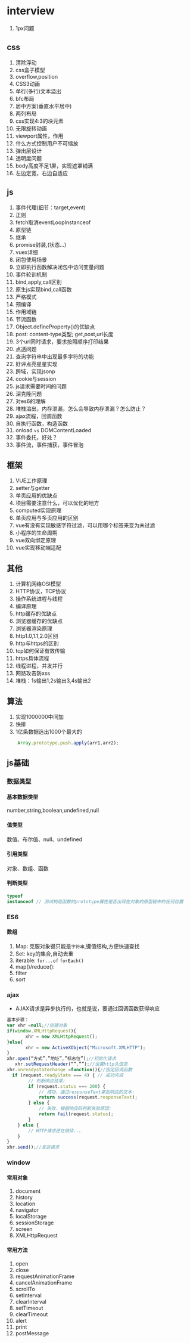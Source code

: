 # interview

1. 1px问题
## css
1. 清除浮动
2. css盒子模型
3. overflow,position
4. CSS3动画
5. 单行(多行)文本溢出
6. bfc布局
7. 居中方案(垂直水平居中)
8. 两列布局
9. css实现4:3的块元素
10. 无限旋转动画
11. viewport属性，作用
12. 什么方式控制用户不可缩放
13. 弹出层设计
14. 透明度问题
15. body高度不足1屏，实现遮罩铺满
16. 左边定宽，右边自适应
## js
1. 事件代理(细节：target,event)
2. 正则
3. fetch取消eventLoopInstanceof
4. 原型链
5. 继承
6. promise封装,(状态...)
7. vuex详细
8. 闭包使用场景
9. 立即执行函数解决闭包中访问变量问题
10. 事件轮训机制
11. bind,apply,call区别
12. 原生js实现bind,call函数
13. 严格模式
14. 预编译
15. 作用域链
16. 节流函数
17. Object.defineProperty()的优缺点
18. post: content-type类型; get,post,url长度
19. 3个url同时请求，要求按照顺序打印结果
20. 点透问题
21. 查询字符串中出现最多字符的功能
22. 好评点亮星星实现
23. 跨域，实现jsonp
24. cookie与session
25. js请求需要时间的问题
26. 深克隆问题
27. 对es6的理解
28. 堆栈溢出，内存泄漏，怎么会导致内存泄漏？怎么防止？
29. ajax流程，回调函数
30. 自执行函数，构造函数
31. onload `vs` DOMContentLoaded
32. 事件委托，好处？
33. 事件流，事件捕获，事件冒泡
## 框架
1. VUE工作原理
2. setter与getter
3. 单页应用的优缺点
4. 项目需要注意什么，可以优化的地方
5. computed实现原理
6. 单页应用与多页应用的区别
7. vue有没有实现敏感字符过滤，可以用哪个标签来变为未过滤
8. 小程序的生命周期
9. vue双向绑定原理
10. vue实现移动端适配
## 其他
1. 计算机网络OSI模型
2. HTTP协议，TCP协议
3. 操作系统进程与线程
4. 编译原理
5. http缓存的优缺点
6. 浏览器缓存的优缺点
7. 浏览器渲染原理
8. http1.0,1.1,2.0区别
9. http与https的区别
10. tcp如何保证有效传输
11. https具体流程
12. 线程进程，并发并行
14. 网路攻击防xss
15. 堆栈：1s输出1,2s输出3,4s输出2
## 算法
1. 实现1000000中间加
2. 快排
3. 1亿条数据选出1000个最大的

```js
    Array.prototype.push.apply(arr1,arr2);
```

## js基础

### 数据类型

#### 基本数据类型
number,string,boolean,undefined,null
#### 值类型
数值、布尔值、null、undefined
#### 引用类型
对象、数组、函数
#### 判断类型
```js
typeof
instanceof // 测试构造函数的prototype属性是否出现在对象的原型链中的任何位置
```

### ES6

#### 数组
1. Map: 克服对象键只能是`字符串`,键值结构,方便快速查找
2. Set: key的集合,自动去重
3. iterable: `for...of`  `forEach()`
4. map()/reduce():
5. filter
6. sort

### ajax
* AJAX请求是异步执行的，也就是说，要通过回调函数获得响应
```js
基本步骤：
var xhr =null;//创建对象 
if(window.XMLHttpRequest){
       xhr = new XMLHttpRequest();
}else{
       xhr = new ActiveXObject("Microsoft.XMLHTTP");
}
xhr.open(“方式”,”地址”,”标志位”);//初始化请求 
   xhr.setRequestHeader(“”,””);//设置http头信息 
xhr.onreadystatechange =function(){//指定回调函数
  if (request.readyState === 4) { // 成功完成
        // 判断响应结果:
        if (request.status === 200) {
            // 成功，通过responseText拿到响应的文本:
            return success(request.responseText);
        } else {
            // 失败，根据响应码判断失败原因:
            return fail(request.status);
        }
    } else {
        // HTTP请求还在继续...
    }
} 
xhr.send();//发送请求 
```

### window

#### 常用对象
1. document
2. history
3. location
4. navigator
5. localStorage
6. sessionStorage
7. screen
8. XMLHttpRequest
#### 常用方法
1. open
2. close
3. requestAnimationFrame 
4. cancelAnimationFrame
5. scrollTo
6. setInterval
7. clearInterval
8. setTimeout
9. clearTimeout
10. alert
11. print
12. postMessage

